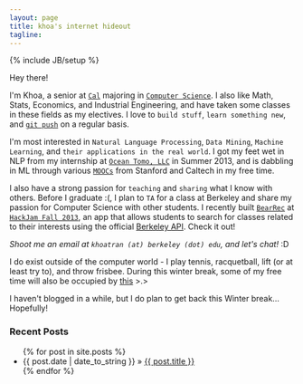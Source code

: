 ```yaml
---
layout: page
title: khoa's internet hideout
tagline: 
---
```

{% include JB/setup %}

Hey there! 
    
I'm Khoa, a senior at [`Cal`](http://berkeley.edu/) majoring in [`Computer Science`](http://www.cs.berkeley.edu). I also like Math, Stats, Economics, and Industrial Engineering, and have taken some classes in these fields as my electives. I love to `build stuff`, `learn something new`, and [`git push`](http://github.com/kqdtran/) on a regular basis.    

I'm most interested in `Natural Language Processing`, `Data Mining`, `Machine Learning`, and `their applications in the real world`. I got my feet wet in NLP from my internship at [`Ocean Tomo, LLC`](http://www.oceantomo.com/) in Summer 2013, and is dabbling in ML through various [`MOOCs`](https://www.coursera.org/) from Stanford and Caltech in my free time.    

I also have a strong passion for `teaching` and `sharing` what I know with others. Before I graduate :(, I plan to `TA` for a class at Berkeley and share my passion for Computer Science with other students. I recently built [`BearRec`](https://bearrec.herokuapp.com/) at [`HackJam Fall 2013`](http://www.hacksy.com/hackjam_fall2013/), an app that allows students to search for classes related to their interests using the official [Berkeley API](https://developer.berkeley.edu/). Check it out!    

_Shoot me an email at `khoatran (at) berkeley (dot) edu`, and let's chat!_ :D    

I do exist outside of the computer world - I play tennis, racquetball, lift (or at least try to), and throw frisbee. During this winter break, some of my free time will also be occupied by [this](http://www.amazon.com/God-War-Saga-Collection-Playstation-3/dp/B008CP6MA2) &gt;.&gt;    

I haven't blogged in a while, but I do plan to get back this Winter break... Hopefully!

### Recent Posts 
<ul class="posts">
  {% for post in site.posts %}
    <li><span>{{ post.date | date_to_string }}</span> &raquo; <a href="{{ BASE_PATH }}{{ post.url }}">{{ post.title }}</a></li>
  {% endfor %}
</ul>
